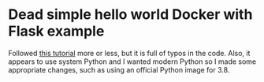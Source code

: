 # Dead simple hello world Docker with Flask example

Followed [this tutorial](https://runnable.com/docker/python/dockerize-your-flask-application) more or less, but it is full of typos in the code. Also, it appears to use system Python and I wanted modern Python so I made some appropriate changes, such as using an official Python image for 3.8.